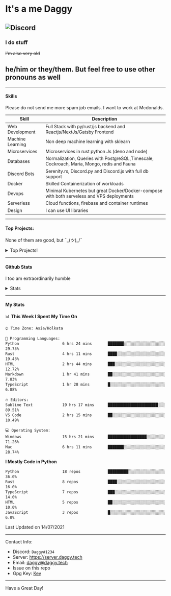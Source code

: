 
# It's a me Daggy

![Discord](https://img.shields.io/discord/491175207122370581?color=black&label=Discord&logo=discord) 
 ----

### I do stuff

~~I'm also very old~~

## he/him or they/them. But feel free to use other pronouns as well

-----

#### Skills

Please do not send me more spam job emails. I want to work at Mcdonalds.

| Skill | Description |
| ----- | ----------- |
| Web Development | Full Stack with py/rust/js backend and Reactjs/NextJs/Gatsby Frontend
| Machine Learning | Non deep machine learning with sklearn |
| Microservices | Microservices in rust python Js (deno and node) |
| Databases | Normalization, Queries with PostgreSQL,Timescale, Cockroach,  Maria, Mongo, redis and Fauna |
| Discord Bots | Serenity.rs, Discord.py and Discord.js with full db support |
| Docker | Skilled Containerization of workloads |
| Devops | Minimal Kubernetes but great Docker/Docker-compose with both serveless and VPS deployments |
| Serverless | Cloud functions, firebase and container runtimes |
| Design | I can use UI libraries|

-----

#### Top Projects:

None of them are good, but ¯\_(ツ)_/¯
<details>
  <summary>Top Projects!</summary>
    
   - [Dagpi](https://dagpi.xyz) : Full stack api built with rust, postgres, redis, python and typescript with Full frontend dashboard and  full monitoring. Also 2 api wrappers for it.
    
   - [Dagbot](https://dagbot.daggy.tech): discord bot with website and feedback along with large fully customisable interface using Postgres and discord.py
    
   - [R.Daggy](https://github.com/Daggy1234/r.daggy): Private discord bot for my server with rust
    
   - [New York Pizza](https://github.com/Daggy1234/NewYorkPizza): A data science study that uses Data analysis and ML to predict the best place to open a pizza shop
 
</details>

-----

#### Github Stats

I too am extraordinarily humble

<details>
  <summary>Stats</summary>
<a href="https://github.com/Daggy1234">
  <img src="https://github-readme-stats.vercel.app/api?username=Daggy1234&show_icons=true&hide_border=true" />
</a><a href="https://github.com/Daggy1234">
  <img src="https://github-readme-stats.vercel.app/api/top-langs/?username=Daggy1234&layout=compact&langs_count=9&hide=css,html" />
</a><a href="https://github.com/Daggy1234">
 <img src="https://raw.githubusercontent.com/Daggy1234/generate-stats/master/generated/overview.svg" />
</a><a href="https://github.com/Daggy1234">
 <img src="https://raw.githubusercontent.com/Daggy1234/generate-stats/master/generated/languages.svg" />
 </a>
</details>
  
-----

#### My Stats

<!--START_SECTION:waka-->
📊 **This Week I Spent My Time On** 

```text
⌚︎ Time Zone: Asia/Kolkata

💬 Programming Languages: 
Python                   6 hrs 24 mins       ███████░░░░░░░░░░░░░░░░░░   29.75% 
Rust                     4 hrs 11 mins       ████░░░░░░░░░░░░░░░░░░░░░   19.43% 
HTML                     2 hrs 44 mins       ███░░░░░░░░░░░░░░░░░░░░░░   12.72% 
Markdown                 1 hr 41 mins        ██░░░░░░░░░░░░░░░░░░░░░░░   7.83% 
TypeScript               1 hr 28 mins        █░░░░░░░░░░░░░░░░░░░░░░░░   6.88%

🔥 Editors: 
Sublime Text             19 hrs 17 mins      ██████████████████████░░░   89.51% 
VS Code                  2 hrs 15 mins       ██░░░░░░░░░░░░░░░░░░░░░░░   10.49%

💻 Operating System: 
Windows                  15 hrs 21 mins      █████████████████░░░░░░░░   71.26% 
Mac                      6 hrs 11 mins       ███████░░░░░░░░░░░░░░░░░░   28.74%

```

**I Mostly Code in Python** 

```text
Python                   18 repos            █████████░░░░░░░░░░░░░░░░   36.0% 
Rust                     8 repos             ████░░░░░░░░░░░░░░░░░░░░░   16.0% 
TypeScript               7 repos             ███░░░░░░░░░░░░░░░░░░░░░░   14.0% 
HTML                     5 repos             ██░░░░░░░░░░░░░░░░░░░░░░░   10.0% 
JavaScript               3 repos             █░░░░░░░░░░░░░░░░░░░░░░░░   6.0%

```



 Last Updated on 14/07/2021
<!--END_SECTION:waka-->

-----

Contact Info:

- Discord: `Daggy#1234`
- Server: https://server.daggy.tech
- Email: daggy@daggy.tech
- Issue on this repo
- Gpg Key: [Key](https://github.com/daggy1234.gpg)

-----
Have a Great Day!
